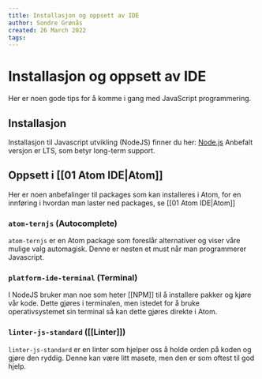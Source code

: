 ```yaml
---
title: Installasjon og oppsett av IDE
author: Sondre Grønås
created: 26 March 2022
tags: 
---
```

# Installasjon og oppsett av IDE
Her er noen gode tips for å komme i gang med JavaScript programmering.

## Installasjon
Installasjon til Javascript utvikling (NodeJS) finner du her: [Node.js](https://nodejs.org/en/)
Anbefalt versjon er LTS, som betyr long-term support.

## Oppsett i [[01 Atom IDE|Atom]]
Her er noen anbefalinger til packages som kan installeres i Atom, for en innføring i hvordan man laster ned packages, se [[01 Atom IDE|Atom]]

### `atom-ternjs` (Autocomplete)
`atom-ternjs` er en Atom package som foreslår alternativer og viser våre mulige valg automagisk. Denne er nesten et must når man programmerer Javascript.

### `platform-ide-terminal` (Terminal)
I NodeJS bruker man noe som heter [[NPM]] til å installere pakker og kjøre vår kode. Dette gjøres i terminalen, men istedet for å bruke operativsystemet sin terminal så kan dette gjøres direkte i Atom.

### `linter-js-standard` ([[Linter]])
`linter-js-standard` er en linter som hjelper oss å holde orden på koden og gjøre den ryddig. Denne kan være litt masete, men den er som oftest til god hjelp.
